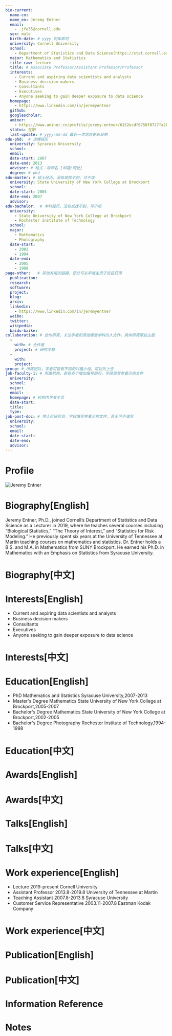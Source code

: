 ```yaml
---
bio-current:
  name-cn: 
  name_en: Jeremy Entner 
  email: 
    -  jfe35@cornell.edu
  sex: male
  birth-date: # yyyy 到年即可
  university: Cornell University 
  school: 
    - Department of Statistics and Data Science[https://stat.cornell.edu/]
  major: Mathematics and Statistics
  title-raw: lecture
  title: # Associate Professor/Assistant Professor/Professor
  interests: 
    - Current and aspiring data scientists and analysts
    - Business decision makers
    - Consultants
    - Executives
    - Anyone seeking to gain deeper exposure to data science
  homepage: 
    - https://www.linkedin.com/in/jeremyentner
  github: 
  googlescholar:  
  aminer: 
    - https://www.aminer.cn/profile/jeremy-entner/6152ecdf6750f8727fa2bb2d
  status: 在职
  last-update: # yyyy-mm-dd 最近一次信息更新日期
edu-phd:  # 读博经历
  university: Syracuse University 
  school: 
  email: 
  date-start: 2007
  date-end: 2013
  advisor: # 格式：导师名 [邮箱/网址]
  degree: # phd
edu-master: # 硕士经历，没有或找不到，可不填
  university: State University of New York College at Brockport
  school: 
  date-start: 2005
  date-end: 2007 
  advisor:
edu-bachelor:  # 本科经历，没有或找不到，可不填
  university: 
    - State University of New York College at Brockport
    - Rochester Institute of Technology
  school: 
  major: 
    - Mathematics
    - Photography
  date-start: 
    - 2002
    - 1994
  date-end: 
    - 2005
    - 1998
page-other:   # 其他有用的链接，部分可从学者主页子栏目获得
  publication: 
  research: 
  software: 
  project: 
  blog: 
  arxiv: 
  linkedin: 
    - https://www.linkedin.com/in/jeremyentner
  weibo:
  twitter:
  wikipedia:
  baidu-baike:
collaboration: # 合作研究，关注学者和其他哪些学科的人合作，具体研究哪些主题
  - 
    with: # 合作者
    project: # 研究主题
  - 
    with: 
    project: 
group: # 所属团队，学者可能有不同的兴趣小组，可以列上去
job-faculty-1: # 所属机构，若有多个增加编号即可，字段填写参看示例文件
  university: 
  school: 
  major: 
  email: 
  homepage: # 机构内学者主页
  date-start: 
  title: 
  type: 
job-post-doc: # 博士后研究员，字段填写参看示例文件，若无可不填写
  university: 
  school: 
  email: 
  date-start: 
  date-end: 
  advisor: 
---
```


# Profile

![Jeremy Entner ](https://stat.cornell.edu/sites/default/files/styles/square_portrait/public/entner%20jeremy%20edit.jpg?itok=42Y57gMz)

# Biography[English]
Jeremy Entner, Ph.D., joined Cornell’s Department of Statistics and Data Science as a Lecturer in 2019, where he teaches several courses including “Biological Statistics,” “The Theory of Interest,” and “Statistics for Risk Modeling.” He previously spent six years at the University of Tennessee at Martin teaching courses on mathematics and statistics. Dr. Entner holds a B.S. and M.A. in Mathematics from SUNY Brockport. He earned his Ph.D. in Mathematics with an Emphasis on Statistics from Syracuse University.

# Biography[中文]

# Interests[English]
- Current and aspiring data scientists and analysts
- Business decision makers
- Consultants
- Executives
- Anyone seeking to gain deeper exposure to data science

# Interests[中文]

# Education[English]
- PhD Mathematics and Statistics Syracuse University,2007-2013
- Master's Degree Mathematics State University of New York College at Brockport,2005-2007
- Bachelor's Degree Mathematics State University of New York College at Brockport,2002-2005
- Bachelor's Degree Photography Rochester Institute of Technology,1994-1998

# Education[中文]

# Awards[English]

# Awards[中文]

# Talks[English]

# Talks[中文]

# Work experience[English]
- Lecture 2019-present Cornell University 
- Assistant Professor 2013.8-2019.8 University of Tennessee at Martin
- Teaching Assistant 2007.8-2013.8 Syracuse University
- Customer Service Representative 2003.11-2007.8 Eastman Kodak Company

# Work experience[中文]

# Publication[English]

# Publication[中文]

# Information Reference

# Notes